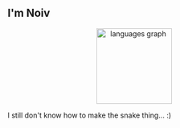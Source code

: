 ## I'm Noiv


<div align="center">
  <img src="https://github-readme-stats.vercel.app/api/top-langs?username=Noivtroivsky&locale=en&hide_title=true&layout=compact&card_width=320&langs_count=5&theme=swift&hide_border=true&order=2" height="150" alt="languages graph"  />
</div>

I still don't know how to make the snake thing... :)

<!--
<img src="https://raw.githubusercontent.com/Noivtroivsky/Noivtroivsky/output/snake.svg" alt="Snake animation" />
-->


